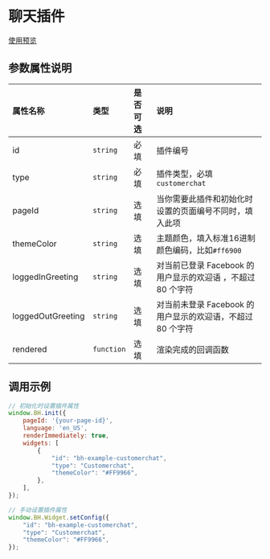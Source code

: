 # 聊天插件

[使用预览](https://meetbot.github.io/bothub-sdk-for-javascript/widgets/customerchat/)

## 参数属性说明
|属性名称|类型|是否可选|说明|
|:--|:--|:--|:--|
|id|`string`|必填|插件编号|
|type|`string`|必填|插件类型，必填`customerchat`|
|pageId|`string`|选填|当你需要此插件和初始化时设置的页面编号不同时，填入此项|
|themeColor|`string`|选填|主题颜色，填入标准16进制颜色编码，比如`#ff6900`|
|loggedInGreeting|`string`|选填|对当前已登录 Facebook 的用户显示的欢迎语 ，不超过 80 个字符|
|loggedOutGreeting|`string`|选填|对当前未登录 Facebook 的用户显示的欢迎语，不超过 80 个字符|
|rendered|`function`|选填|渲染完成的回调函数|

## 调用示例
```javascript
// 初始化时设置插件属性
window.BH.init({
    pageId: '{your-page-id}',
    language: 'en_US',
    renderImmediately: true,
    widgets: [
        {
            "id": "bh-example-customerchat",
            "type": "Customerchat",
            "themeColor": "#FF9966",
        },
    ],
});

// 手动设置插件属性
window.BH.Widget.setConfig({
    "id": "bh-example-customerchat",
    "type": "Customerchat",
    "themeColor": "#FF9966",
});
```
